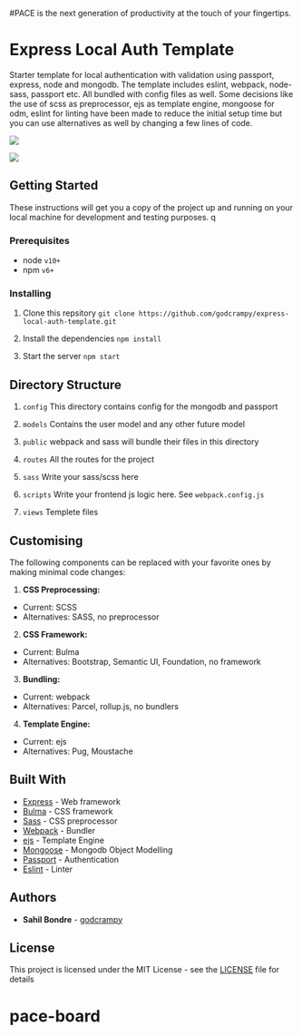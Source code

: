 #PACE is the next generation of productivity at the touch of your fingertips.

# Express Local Auth Template

Starter template for local authentication with validation using passport, express, node and mongodb. The template includes eslint, webpack, node-sass, passport etc. All bundled with config files as well. Some decisions like the use of scss as preprocessor, ejs as template engine, mongoose for odm, eslint for linting have been made to reduce the initial setup time but you can use alternatives as well by changing a few lines of code.

![](https://github.com/godcrampy/Express-Local-Auth-Template/blob/master/assets/demo-ss-1.png)

![](https://github.com/godcrampy/Express-Local-Auth-Template/blob/master/assets/demo-ss-2.png)

## Getting Started

These instructions will get you a copy of the project up and running on your local machine for development and testing purposes.
q
### Prerequisites

- node `v10+`
- npm `v6+`

### Installing

1. Clone this repsitory
   `git clone https://github.com/godcrampy/express-local-auth-template.git`

2. Install the dependencies
   `npm install`

3. Start the server
   `npm start`

## Directory Structure

1. `config`
   This directory contains config for the mongodb and passport

2. `models`
   Contains the user model and any other future model

3. `public`
   webpack and sass will bundle their files in this directory

4. `routes`
   All the routes for the project

5. `sass`
   Write your sass/scss here

6. `scripts`
   Write your frontend js logic here. See `webpack.config.js`

7. `views`
   Templete files

## Customising

The following components can be replaced with your favorite ones by making minimal code changes:

1. **CSS Preprocessing:**

- Current: SCSS
- Alternatives: SASS, no preprocessor

2. **CSS Framework:**

- Current: Bulma
- Alternatives: Bootstrap, Semantic UI, Foundation, no framework

3. **Bundling:**

- Current: webpack
- Alternatives: Parcel, rollup.js, no bundlers

4. **Template Engine:**

- Current: ejs
- Alternatives: Pug, Moustache

## Built With

- [Express](https://expressjs.com/) - Web framework
- [Bulma](https://bulma.io/) - CSS framework
- [Sass](https://sass-lang.com/) - CSS preprocessor
- [Webpack](https://webpack.js.org/) - Bundler
- [ejs](https://ejs.co/) - Template Engine
- [Mongoose](https://mongoosejs.com/) - Mongodb Object Modelling
- [Passport](http://www.passportjs.org/) - Authentication
- [Eslint](https://eslint.org/) - Linter

## Authors

- **Sahil Bondre** - [godcrampy](https://github.com/godcrampy)

## License

This project is licensed under the MIT License - see the [LICENSE](https://github.com/godcrampy/Express-Local-Auth-Template/blob/master/LICENSE) file for details
# pace-board


